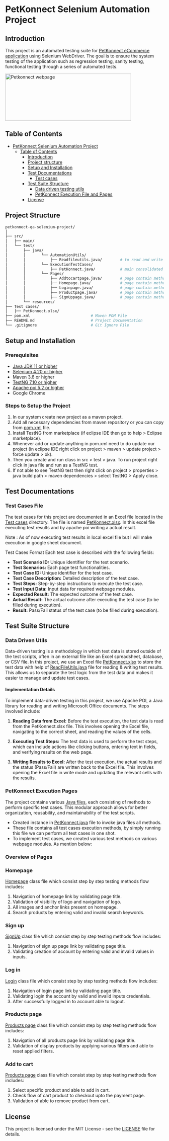 # PetKonnect Selenium Automation Project
## Introduction
This project is an automated testing suite for [PetKonnect eCommerce application](https://www.petkonnect.in/) using Selenium WebDriver. The goal is to ensure the system testing of the application such as regression testing, sanity testing, functional testing through a series of automated tests. 

<img src="https://mma.prnewswire.com/media/1842248/PetKonnect_Logo.jpg?p=twitter" height="150" width="400" title="Petkonnect webpage">

## Table of Contents
- [PetKonnect Selenium Automation Project](#petkonnect-selenium-automation-project)
    - [Table of Contents](#table-of-contents)
        - [Introduction](#introduction)
        - [Project structure](#project-structure)
        - [Setup and Installation](#setup-and-installation)
        - [Test Documentations](#test-documentations)
            - [Test cases](#test-cases-file)
        - [Test Suite Structure](#test-suite-structure)
            - [Data driven testing utils](#data-driven-utils)
            - [PetKonnect Execution File and Pages](#petkonnect-execution-pages)
        - [License](#license)


## Project Structure
```bash
petkonnect-qa-selenium-project/
│
├── src/
│   ├── main/
│   └── test/
│       ├── java/
│       │       └── AutomationUtils/
│       │           ├── Readfileutils.java/        # to read and write data from excel file
│       │       └── ExecutionTestCases/
│       │           ├── PetKonnect.java/           # main consolidated java to run all test cases
│       │       └── Pages/
│       │           ├── Addtocartpage.java/        # page contain methods to test add to cart
│       │           ├── Homepage.java/             # page contain methods to test homepage
│       │           ├── Loginpage.java/            # page contain methods to test login
│       │           ├── Productpage.java/          # page contain methods to test product
│       │           ├── SignUppage.java/           # page contain methods to test sign up
│       └── resources/
├── Test cases/
│   ├── PetKonnect.xlsx/
├── pom.xml                           # Maven POM File
├── README.md                         # Project Documentation
└── .gitignore                        # Git Ignore File

```

## Setup and Installation
### Prerequisites
- [Java JDK 11 or higher](https://www.oracle.com/in/java/technologies/javase/jdk11-archive-downloads.html)
- [Selenium 4.20 or higher](https://mvnrepository.com/artifact/org.seleniumhq.selenium/selenium-java)
- Maven 3.6 or higher
- [TestNG 7.10 or higher](https://mvnrepository.com/artifact/org.testng/testng)
- [Apache poi 5.2 or higher](https://mvnrepository.com/artifact/org.apache.poi/poi)
- Google Chrome

### Steps to Setup the Project
1. In our system create new project as a maven project.
2. Add all necessary dependencies from maven repository or you can copy from [pom.xml](./pom.xml) file.
3. Install TestNG from marketplace (if eclipse IDE then go to help > Eclipse marketplace).
4. Whenever add or update anything in pom.xml need to do update our project (in eclipse IDE right click on project > maven > update project > force update > ok).
5. Then you create and run class in src > test > java. To run project right click in java file and run as a TestNG test.
6. If not able to see TestNG test then right click on project > properties > java build path > maven dependencies > select TestNG > Apply close.

## Test Documentations
### Test Cases File
The test cases for this project are documented in an Excel file located in the [Test cases](./Test%20cases/) directory. The file is named [PetKonnect.xlsx](https://docs.google.com/spreadsheets/d/1wReWlif0YtDsXZrp8YtyjB5bcknm1MUj0-0p_vtL2BY/edit?gid=1113167546#gid=1113167546). In this excel file executing test results and by apache poi writing a actual result.

Note : As of now executing test results in local excel file but I will make execution in google sheet document.

Test Cases Format
Each test case is described with the following fields:

- **Test Scenario ID:** Unique identifier for the test scenario.
- **Test Scenarios:** Each page test functionalities.
- **Test Case ID:** Unique identifier for the test case.
- **Test Case Description:** Detailed description of the test case.
- **Test Steps:** Step-by-step instructions to execute the test case.
- **Test Input Data:** Input data for required webpage modules.
- **Expected Result:** The expected outcome of the test case.
- **Actual Result:** The actual outcome after executing the test case (to be filled during execution).
- **Result:** Pass/Fail status of the test case (to be filled during execution).

## Test Suite Structure
### Data Driven Utils
Data-driven testing is a methodology in which test data is stored outside of the test scripts, often in an external file like an Excel spreadsheet, database, or CSV file. In this project, we use an Excel file [PetKonnect.xlsx](./Test%20cases) to store the test data with help of [ReadFileUtils.java](./src/test/java/AutomationUtils/ReadFileUtils.java) file for reading & writing test results. This allows us to separate the test logic from the test data and makes it easier to manage and update test cases.
#### Implementation Details
To implement data-driven testing in this project, we use Apache POI, a Java library for reading and writing Microsoft Office documents. The steps involved include:

1. **Reading Data from Excel:** Before the test execution, the test data is read from the PetKonnect.xlsx file. This involves opening the Excel file, navigating to the correct sheet, and reading the values of the cells.

2. **Executing Test Steps:** The test data is used to perform the test steps, which can include actions like clicking buttons, entering text in fields, and verifying results on the web page.

3. **Writing Results to Excel:** After the test execution, the actual results and the status (Pass/Fail) are written back to the Excel file. This involves opening the Excel file in write mode and updating the relevant cells with the results.

### PetKonnect Execution Pages
The project contains various [Java files](./src/test/java/Pages), each consisting of methods to perform specific test cases. This modular approach allows for better organization, reusability, and maintainability of the test scripts.
- Created instance in [PetKonnect.java](./src/test/java/ExecutionTestCases/) file to invoke java files all methods.
- These file contains all test cases execution methods, by simply running this file we can perform all test cases in one shot.
- To implement test cases, we created various test methods on various webpage modules. As mention below:
### Overview of Pages
### Homepage
[Homepage](./src/test/java/Pages/Homepage.java) class file which consist step by step testing methods flow includes:
1. Navigation of homepage link by validating page title.
2. Validation of visibility of logo and navigation of logo.
3. All images and anchor links present on homepage.
4. Search products by entering valid and invalid search keywords.
### Sign up
[SignUp](./src/test/java/Pages/SignUpPage.java) class file which consist step by step testing methods flow includes:
1. Navigation of sign up page link by validating page title.
2. Validating creation of account by entering valid and invalid values in inputs.
### Log in
[Login](./src/test/java/Pages/LoginPage.java) class file which consist step by step testing methods flow includes:
1. Navigation of login page link by validating page title.
2. Validating login the account by valid and invalid inputs credentials.
3. After successfully logged in to account able to logout.
### Products page
[Products page](./src/test/java/Pages/ProductsPage.java) class file which consist step by step testing methods flow includes:
1. Navigation of all products page link by validating page title.
2. Validation of display products by applying various filters and able to reset applied filters.
### Add to cart
[Products page](./src/test/java/Pages/AddtocartPage.java) class file which consist step by step testing methods flow includes:
1. Select specific product and able to add in cart.
2. Check flow of cart product to checkout upto the payment page.
3. Validation of able to remove product from cart.

## License
This project is licensed under the MIT License - see the [LICENSE](./LICENSE) file for details.
